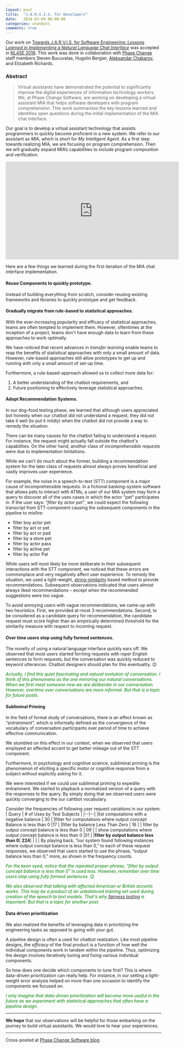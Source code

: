 ```yaml
---
layout: post
title:  "J.A.R.V.I.S. for Developers"
date:   2018-03-09 00:00:00
categories: chatbots
comments: true
---
```


Our work on [Towards J.A.R.V.I.S. for Software Engineering: _Lessons Learned in Implementing a Natural Language Chat Interface_](http://rahulpandita.me/files/jarvis.pdf) was accepted in [NL4SE 2018](https://nl4se.github.io/).  This work was done in collaboration with [Phase Change](https://www.phasechange.ai/) staff members Steven Bucuvalas, Hugolin Bergier, [Aleksandar Chakarov](https://anchakarov.github.io/), and Elizabeth Richards.

### Abstract

>Virtual assistants have demonstrated the potential to significantly improve the digital experiences of information technology  workers. We, at Phase Change Software, are working on developing a virtual assistant MIA that helps software developers with program comprehension. This work summarizes the key lessons learned and identifies open questions during the initial implementation of the MIA chat interface.

Our goal is to develop a virtual assistant technology that assists programmers in quickly become proficient in a new system. We refer to our assistant as _MIA_, which is short for _My Intelligent Agent_. As a first step towards realizing MIA, we are focusing on program comprehension. Then we will gradually expand MIA’s capabilities to include program composition and verification.

<iframe width="560" height="315" src="https://www.youtube.com/embed/87CfEIzcr6g" frameborder="0" allow="autoplay; encrypted-media" allowfullscreen></iframe>


Here are a few things we learned during the first iteration of the MIA chat interface implementation.

#### Reuse Components to quickly prototype.

Instead of building everything from scratch, consider reusing existing frameworks and libraries to quickly prototype and get feedback.

#### Gradually migrate from rule-based to statistical approaches.

With the ever-increasing popularity and efficacy of statistical approaches, teams are often tempted to implement them. However, oftentimes at the inception of a project, teams don't have enough data to learn from these approaches to work optimally.

We have noticed that recent advances in _transfer learning_ enable teams to reap the benefits of statistical approaches with only a small amount of data. However, rule-based approaches still allow prototypes to get up and running with only a small amount of set-up time.

Furthermore, a rule-based-approach allowed us to collect more data for:

1.	A better understanding of the chatbot requirements, and
2. Future positioning to effectively leverage statistical approaches.

#### Adopt Recommendation Systems.

In our dog-food testing phase, we learned that although users appreciated bot honesty when our chatbot did not understand a request, they did not take it well (to put it mildly) when the chatbot did not provide a way to remedy the situation.

There can be many causes for the chatbot failing to understand a request. For instance, the request might actually fall outside the chatbot's capabilities. On the other hand, another class of _incomprehensible requests_ were due to implementation limitations.

While we can’t do much about the former, building a recommendation system for the later class of requests almost always proves beneficial and vastly improves user experience.

For example, the noise in a speech-to-text (STT) component is a major cause of incomprehensible requests. In a fictional banking-system software that allows pets to interact with ATMs, a user of our MIA system may form a query to discover all of the uses cases in which the actor "pet"  participates in. If the user says: “_filter by actor pet”_, we could expect the following transcript from STT-component causing the subsequent components in the pipeline to misfire:

* filter boy actor pet
* filter by act or pet
* filter by act or pad
* filter by a store pet
* filter by actor pass
* filter by active pet
* filter by actor Pat

While users will most likely be more deliberate in their subsequent interactions with the STT component, we noticed that these errors are commonplace and very negatively affect user experience. To remedy the situation, we used a light-weight, [string-similarity](https://github.com/tdebatty/java-string-similarity) based method to provide recommendations. Subsequent observations indicated that users almost always liked recommendations – except when the recommended suggestions were too vague.

To avoid annoying users with vague recommendations, we came-up with two heuristics. First, we provided at-most 3 recommendations. Second, to be considered as a candidate query for recommendation, the candidate request must score higher than an empirically determined threshold for the similarity measure with respect to incoming request.



#### Over time users stop using fully formed sentences.

The novelty of using a natural language interface quickly ears off. We observed that most users started forming requests with roper English sentences to form requests, but the conversation was quickly reduced to keyword utterances. Chatbot designers should plan for this eventuality. :wink:


<span style="color:green">_Actually, I find this quiet fascinating and natural evolution of conversation. I think of this phenomena as the one mirroring our natural conversations. When we first meet someone new we are deliberate in our conversation. However, overtime over conversations are more informal. But that is a topic for future posts._</span>

#### Subliminal Priming

In the field of formal study of conversations, there is an effect known as _“entrainment”,_ which is informally defined as the convergence of the vocabulary of conversation participants over period of time to achieve effective communication.

We stumbled on this effect in our context, when we observed that users employed an affected accent to get better mileage out of the STT component.

Furthermore, in psychology and cognitive science, subliminal priming is the phenomenon of eliciting a specific motor or cognitive response from a subject without explicitly asking for it.

We were interested if we could use subliminal priming to expedite entrainment. We started to playback a normalized version of a query with the responses to the query. By simply doing that we observed users were quickly converging to the our cahtbot vocabulary.

Consider the frequencies of following user request variations in our system:
| Query | \# of Uses by Test Subjects |
|--|--|
|list computations with a negative balance | 30 |
|filter for computations where output concept Balance is less than 0 |17 |
|filter by balance Less Than Zero | 16 |
| filter by output concept balance is less than 0 | 09 |
| show computations where output concept balance is less than 0 |01 |
|**filter by output balance less than 0**| **224**|
|  |  |
By playing back, “our system found following instances where output concept balance is less than 0,” to each of these request responses, we observed that users started to use the phrase, “output balance less than 0,” more, as shown in the frequency counts.

<span style="color:green">_For the keen eyed, notice that the repeated proper phrase, “filter by output concept balance is less than 0” is used less. However, remember over time users stop using fully formed sentences._ :wink: </span>

<span style="color:green">_We also observed that talking with affected American or British accents works. This may be a product of an unbalanced training set used during creation of the speech to text models. That's why_ [_fairness testing_](http://people.cs.umass.edu/~brun/pubs/pubs/Galhotra17fse.pdf) _is important. But that is a topic for another post._ </span>

#### Data driven prioritization

We also realized the benefits of leveraging data in prioritizing the engineering tasks as opposed to going with your gut.

A pipeline design is often a used for chatbot realization. Like most pipeline designs, the _efficacy_ of the final product is a function of how well the individual components work in tandem within the pipeline. Thus, optimizing the design involves iteratively tuning and fixing various individual components.

So how does one decide which components to tune first? This is where data-driven prioritization can really help. For instance, in our setting a light-weight error analysis helped on more than one occasion to identify the components we focused on.

<span style="color:green">_I only imagine that data-driven prioritization will become more useful in the future as we experiment with statistical approaches that often have a pipeline design._ </span>

----------

**We hope** that our observations will be helpful for those embarking on the journey to build virtual assistants. We would love to hear your experiences.

---
Cross-posted at [Phase Change Software blog](https://www.phasechange.ai/2018/03/08/phase-change-scientists-publish-paper-on-lessons-learned-implementing-a-natural-language-chat-interface-blog/).
